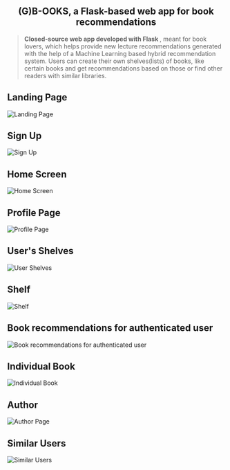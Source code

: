 <h2 align="center"><strong>(G)B-OOKS, a Flask-based web app for book recommendations</strong></h2>

> <strong>Closed-source web app developed with Flask </strong>, meant for book lovers, which helps provide new lecture recommendations generated with the help of a Machine Learning based hybrid recommendation system.
Users can create their own shelves(lists) of books, like certain books and get recommendations based on those or find other readers with similar libraries.

## Landing Page

![Landing Page](https://i.imgur.com/qIq6tLg.jpg)

## Sign Up

![Sign Up](https://i.imgur.com/s5PBNcK.jpg)

## Home Screen

![Home Screen](https://i.imgur.com/Yxdhi10.jpg)

## Profile Page

![Profile Page](https://i.imgur.com/vuMVloX.jpg)

## User's Shelves

![User Shelves](https://i.imgur.com/Vhau0NM.jpg)

## Shelf

![Shelf](https://i.imgur.com/frHoo4s.jpg)

## Book recommendations for authenticated user

![Book recommendations for authenticated user](https://i.imgur.com/1iQFb5g.jpg)

## Individual Book 

![Individual Book](https://i.imgur.com/e7O8FiT.jpg)

## Author 

![Author Page](https://i.imgur.com/RAdq30j.jpg)

## Similar Users

![Similar Users](https://i.imgur.com/gP4sD4r.jpg)

